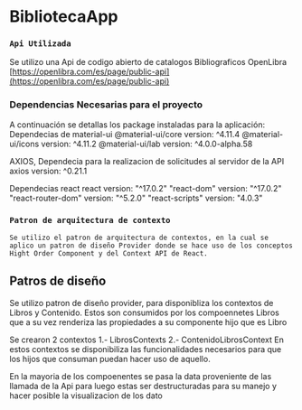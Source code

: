 # BibliotecaApp
### `Api Utilizada`

Se utilizo una Api de codigo abierto de catalogos Bibliograficos
OpenLibra [https://openlibra.com/es/page/public-api](https://openlibra.com/es/page/public-api) 

### Dependencias Necesarias para el proyecto

A continuación se detallas los package instaladas para la aplicación:
Dependecias de material-ui
    @material-ui/core   version: ^4.11.4
    @material-ui/icons  version: ^4.11.2
    @material-ui/lab    version: ^4.0.0-alpha.58

AXIOS, Dependecia para la realizacion de solicitudes al servidor de la API
    axios version: ^0.21.1

Dependecias react
    react               version: "^17.0.2"
    "react-dom"         version: "^17.0.2"
    "react-router-dom"  version: "^5.2.0"
    "react-scripts"     version: "4.0.3"
### `Patron de arquitectura de contexto`

    Se utilizo el patron de arquitectura de contextos, en la cual se aplico un patron de diseño Provider donde se hace uso de los conceptos  Hight Order Component y del Context API de React.
    
## Patros de diseño
Se utilizo patron de diseño provider, para disponibliza los contextos de Libros y Contenido.
Estos son consumidos por los compoennetes Libros que a su vez renderiza las propiedades a su componente hijo que es Libro

Se crearon 2 contextos
    1.- LibrosContexts
    2.- ContenidoLibrosContext
En estos contextos se disponibiliza las funcionalidades necesarios para que los hijos que consuman puedan hacer uso de aquello.

En la mayoria de los compoenentes se pasa la data proveniente de las llamada de la Api para luego estas ser destructuradas para su manejo y hacer posible la visualizacion de los dato



